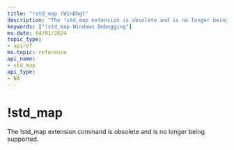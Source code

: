 ```yaml
---
title: "!std_map (WinDbg)"
description: "The !std_map extension is obsolete and is no longer being supported."
keywords: ["!std_map Windows Debugging"]
ms.date: 04/01/2024
topic_type:
- apiref
ms.topic: reference
api_name:
- std_map
api_type:
- NA
---
```


# !std\_map

The !std\_map extension command is obsolete and is no longer being supported.
